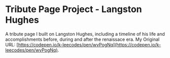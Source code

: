 # Tribute Page Project - Langston Hughes
A tribute page I built on Langston Hughes, including a timeline of his life and accomplishments before, during and after the renaissace era.
My Original URL: [https://codepen.io/k-leecodes/pen/wvPogNq](https://codepen.io/k-leecodes/pen/wvPogNq).


